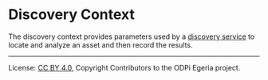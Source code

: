 <!-- SPDX-License-Identifier: CC-BY-4.0 -->
<!-- Copyright Contributors to the ODPi Egeria project. -->

# Discovery Context

The discovery context provides parameters used by
a [discovery service](discovery-service.md) to locate
and analyze an asset and then record the results.





----
License: [CC BY 4.0](https://creativecommons.org/licenses/by/4.0/),
Copyright Contributors to the ODPi Egeria project.